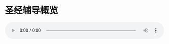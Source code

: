 # 圣经辅导概览

<audio style="width: 100%;" preload="false" controls controlslist="nodownload"><source src="//cdn.simai.ml/audio/mp3/old/12259.mp3" type="audio/mpeg">Your browser does not support the audio element.</audio>


